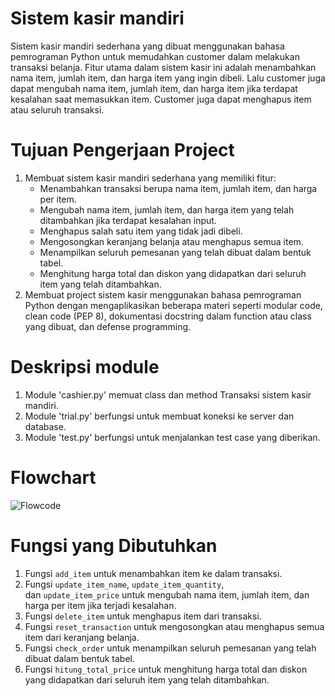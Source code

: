 # Sistem kasir mandiri
Sistem kasir mandiri sederhana yang dibuat menggunakan bahasa pemrograman Python untuk memudahkan customer dalam melakukan transaksi belanja. Fitur utama dalam sistem kasir ini adalah menambahkan nama item, jumlah item, dan harga item yang ingin dibeli. Lalu customer juga dapat mengubah nama item, jumlah item, dan harga item jika terdapat kesalahan saat memasukkan item. Customer juga dapat menghapus item atau seluruh transaksi. 




# Tujuan Pengerjaan Project
1. Membuat sistem kasir mandiri sederhana yang memiliki fitur:
    - Menambahkan transaksi berupa nama item, jumlah item, dan harga per item.
    - Mengubah nama item, jumlah item, dan harga item yang telah ditambahkan jika terdapat kesalahan input.
    - Menghapus salah satu item yang tidak jadi dibeli.
    - Mengosongkan keranjang belanja atau menghapus semua item.
    - Menampilkan seluruh pemesanan yang telah dibuat dalam bentuk tabel.
    - Menghitung harga total dan diskon yang didapatkan dari seluruh item yang telah ditambahkan.
2. Membuat project sistem kasir menggunakan bahasa pemrograman Python dengan mengaplikasikan beberapa materi seperti modular code, clean code (PEP 8), dokumentasi docstring dalam function atau class yang dibuat, dan defense programming.

# Deskripsi module
1. Module 'cashier.py' memuat class dan method Transaksi sistem kasir mandiri.
2. Module 'trial.py' berfungsi untuk membuat koneksi ke server dan database.
3. Module 'test.py' berfungsi untuk menjalankan test case yang diberikan.

# Flowchart
![Flowcode](https://user-images.githubusercontent.com/123977443/218324598-a08575eb-0b67-44d4-b3f4-7efbdd300c95.jpg)

# Fungsi yang Dibutuhkan
1. Fungsi `add_item` untuk menambahkan item ke dalam transaksi.
4. Fungsi `update_item_name`, `update_item_quantity`, dan `update_item_price` untuk mengubah nama item, jumlah item, dan harga per item jika terjadi kesalahan.
5. Fungsi `delete_item` untuk menghapus item dari transaksi.
6. Fungsi `reset_transaction` untuk mengosongkan atau menghapus semua item dari keranjang belanja.
7. Fungsi `check_order` untuk menampilkan seluruh pemesanan yang telah dibuat dalam bentuk tabel.
8. Fungsi `hitung_total_price` untuk menghitung harga total dan diskon yang didapatkan dari seluruh item yang telah ditambahkan.
